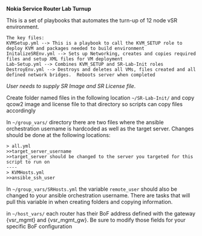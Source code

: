 **Nokia Service Router Lab Turnup**

This is a set of playbooks that automates the turn-up of 12 node vSR environment.

```
The key files:
KVMSetup.yml --> This is a playbook to call the KVM_SETUP role to deploy KVM and packages needed to build environment
InitalizeSREnv.yml --> Sets up Networking, creates and copies required files and setup XML files for VM deployment
Lab-Setup.yml --> Combines KVM_SETUP and SR-Lab-Init roles
DestroyEnv.yml --> Destroys and deletes all VMs, files created and all defined network bridges.  Reboots server when completed
```

*User needs to supply SR Image and SR License file*. 

Create folder named files in the following location `~/SR-Lab-Init/` and copy qcow2 image and license file to that directory so scripts can copy files accordingly

In `~/group_vars/` directory there are two files where the ansible orchestration username is hardcoded as well as the target server.  Changes should be done at the following locations:

```
> all.yml
>>target_server_username
>>target_server should be changed to the server you targeted for this script to run on
----
> KVMHosts.yml
>>ansible_ssh_user
```

In `~/group_vars/SRHosts.yml` the variable `remote_user` should also be changed to your ansible orchestration username.  There are tasks that will pull this variable in when creating folders and copying information.

in `~/host_vars/` each router has their BoF address defined with the gateway {vsr_mgmt} and {vsr_mgmt_gw}. Be sure to modify those fields for your specific BoF configuration

